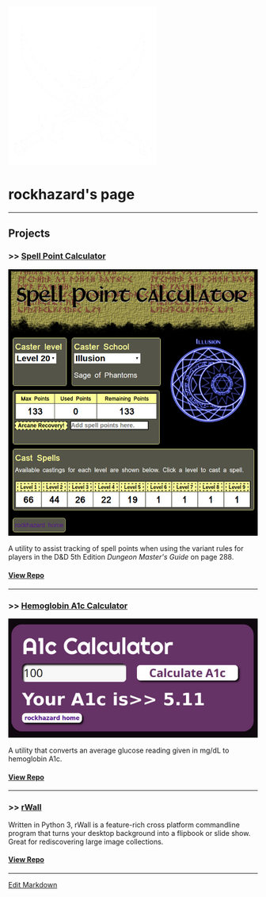 ![rockhazard](images/privateer.large.png)
# rockhazard's page
---
## Projects
### >> [Spell Point Calculator](https://rockhazard.github.io/spell-point-calculator/)

![spell points](images/spellpoints.jpg)

A utility to assist tracking of spell points when using the variant rules for players in the D&D 5th Edition _Dungeon Master's Guide_ on page 288.

#### [View Repo](https://github.com/rockhazard/spell-point-calculator)

---
### >> [Hemoglobin A1c Calculator](https://rockhazard.github.io/glucose-calculator/)

![A1c Calculator](images/glucose-calculator.jpg)

A utility that converts an average glucose reading given in mg/dL to hemoglobin A1c.

#### [View Repo](https://github.com/rockhazard/glucose-calculator)

---
### >> [rWall](https://rockhazard.github.io/rWall-Stable/)

Written in Python 3, rWall is a feature-rich cross platform commandline program that turns your desktop background into a flipbook or slide show. Great for rediscovering large image collections.

#### [View Repo](https://github.com/rockhazard/rWall-Stable)

---

[Edit Markdown](https://github.com/rockhazard/rockhazard.github.io/edit/master/README.md)

